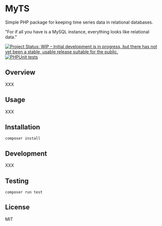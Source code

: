 # MyTS

Simple PHP package for keeping time series data in relational databases.

"For if all you have is a MySQL instance, everything looks like relational data."

[![Project Status: WIP – Initial development is in progress, but there has not yet been a stable, usable release suitable for the public.](https://www.repostatus.org/badges/latest/wip.svg)](https://www.repostatus.org/) [![PHPUnit tests](https://github.com/cstuder/php-skeleton/actions/workflows/test.yml/badge.svg)](https://github.com/cstuder/php-skeleton/actions/workflows/test.yml)

## Overview

XXX

## Usage

XXX

## Installation

`composer install`

## Development

XXX

## Testing

`composer run test`

## License

MIT
